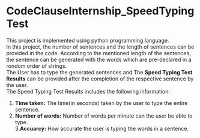 # CodeClauseInternship_SpeedTypingTest
This project is implemented using python programming language.<br>
In this project, the number of sentences and the length of sentences can be provided in the code. According to the mentioned length of the sentences, the sentence can be generated with the words which are pre-declared in a rondom order of strings.<br>
The User has to type the generated sentences and The **Speed Typing Test Results** can be provided after the completion of the respective sentence by the user.<br>
The Speed Typing Test Results includes the following information: <br>
1. **Time taken:** The time(in seconds) taken by the user to type the entire sentence.<br>
2. **Number of words:** Number of words per minute can the user be able to type.<br>
3.**Accuarcy:** How accurate the user is typing the words in a sentence.
